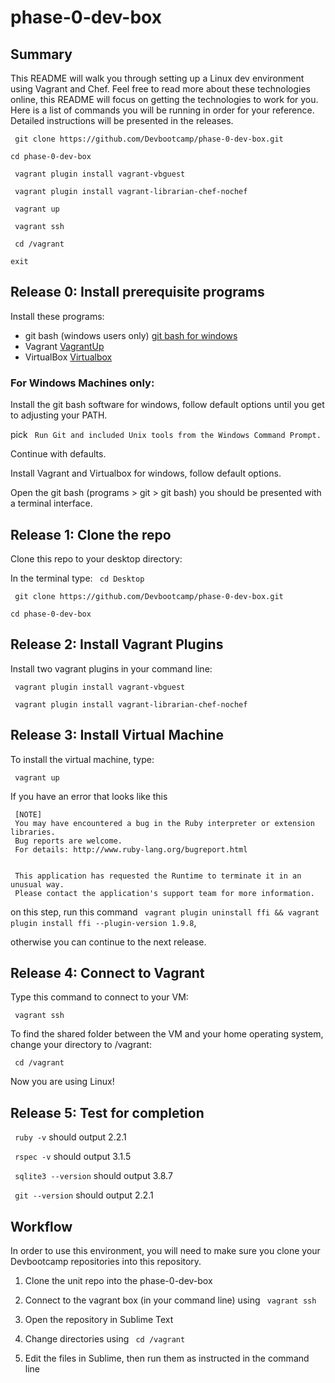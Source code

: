 # phase-0-dev-box

## Summary

This README will walk you through setting up a Linux dev environment using Vagrant and Chef. Feel free to read more about these technologies online, this README will focus on getting the technologies to work for you. Here is a list of commands you will be running in order for your reference. Detailed instructions will be presented in the releases.

``` git clone https://github.com/Devbootcamp/phase-0-dev-box.git```

``` cd phase-0-dev-box ```

``` vagrant plugin install vagrant-vbguest```

``` vagrant plugin install vagrant-librarian-chef-nochef```

``` vagrant up```

``` vagrant ssh```

``` cd /vagrant```

``` exit ```

## Release 0: Install prerequisite programs

Install these programs:
  - git bash (windows users only) [git bash for windows](http://git-scm.com/download/win)
  - Vagrant [VagrantUp](https://www.vagrantup.com/downloads.html)
  - VirtualBox [Virtualbox](https://www.virtualbox.org/wiki/Downloads)

### For Windows Machines only:

Install the git bash software for windows, follow default options until you get to adjusting your PATH.

pick ``` Run Git and included Unix tools from the Windows Command Prompt.```

Continue with defaults.

Install Vagrant and Virtualbox for windows, follow default options.

Open the git bash (programs > git > git bash) you should be presented with a terminal interface.


## Release 1: Clone the repo

Clone this repo to your desktop directory:

In the terminal type:
``` cd Desktop```

``` git clone https://github.com/Devbootcamp/phase-0-dev-box.git```

`cd phase-0-dev-box`

## Release 2: Install Vagrant Plugins

Install two vagrant plugins in your command line:

``` vagrant plugin install vagrant-vbguest```

``` vagrant plugin install vagrant-librarian-chef-nochef```

## Release 3: Install Virtual Machine

To install the virtual machine, type:

``` vagrant up```

If you have an error that looks like this

```
 [NOTE]
 You may have encountered a bug in the Ruby interpreter or extension libraries.
 Bug reports are welcome.
 For details: http://www.ruby-lang.org/bugreport.html


 This application has requested the Runtime to terminate it in an unusual way.
 Please contact the application's support team for more information.
```


on this step, run this command ``` vagrant plugin uninstall ffi && vagrant plugin install ffi --plugin-version 1.9.8```,

otherwise you can continue to the next release.

## Release 4: Connect to Vagrant
Type this command to connect to your VM:

``` vagrant ssh```

To find the shared folder between the VM and your home operating system, change your directory to /vagrant:

``` cd /vagrant```

Now you are using Linux!

## Release 5: Test for completion

``` ruby -v``` should output 2.2.1

``` rspec -v``` should output 3.1.5

``` sqlite3 --version``` should output 3.8.7

``` git --version``` should output 2.2.1

## Workflow
In order to use this environment, you will need to make sure you clone your Devbootcamp repositories into this repository. 

1. Clone the unit repo into the phase-0-dev-box

2. Connect to the vagrant box (in your command line) using ``` vagrant ssh```

3. Open the repository in Sublime Text

4. Change directories using ``` cd /vagrant```
<!--do they always need to do this to change directories here? It might be good to specify that -->

5. Edit the files in Sublime, then run them as instructed in the command line





